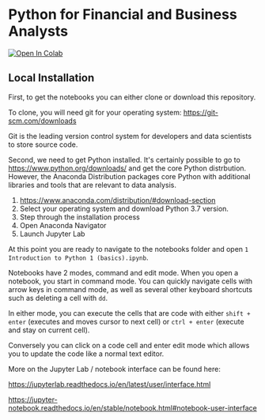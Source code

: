 # Python for Financial and Business Analysts

[![Open In Colab](https://colab.research.google.com/assets/colab-badge.svg)](https://colab.research.google.com/github/miguelandrs/Python-for-FBA/blob/master)

<!--
### Section 1: Python Basics
[![Open In Colab](https://colab.research.google.com/assets/colab-badge.svg)](https://colab.research.google.com/github/googlecolab/colabtools/blob/master/notebooks/colab-github-demo.ipynb) [](https://github.com/miguelandrs/Python-for-FBA/blob/master/1%20Introduction%20to%20Python%201%20(basics).ipynb)
### Section 2: Data Analysis
### Section 3: Finance
-->
## Local Installation

First, to get the notebooks you can either clone or download this repository.

To clone, you will need git for your operating system: https://git-scm.com/downloads

Git is the leading version control system for developers and data scientists to store source code.

Second, we need to get Python installed. It's certainly possible to go to https://www.python.org/downloads/ and get the core Python distrbution. However, the Anaconda Distribution packages core Python with additional libraries and tools that are relevant to data analysis.

1. https://www.anaconda.com/distribution/#download-section
2. Select your operating system and download Python 3.7 version.
3. Step through the installation process
4. Open Anaconda Navigator
5. Launch Jupyter Lab

At this point you are ready to navigate to the notebooks folder and open `1 Introduction to Python 1 (basics).ipynb`.

Notebooks have 2 modes, command and edit mode. When you open a notebook, you start in command mode. You can quickly navigate cells with arrow keys in command mode, as well as several other keyboard shortcuts such as deleting a cell with `dd`.

In either mode, you can execute the cells that are code with either `shift + enter` (executes and moves cursor to next cell) or `ctrl + enter` (execute and stay on current cell).

Conversely you can click on a code cell and enter edit mode which allows you to update the code like a normal text editor.

More on the Jupyter Lab / notebook interface can be found here:

https://jupyterlab.readthedocs.io/en/latest/user/interface.html

https://jupyter-notebook.readthedocs.io/en/stable/notebook.html#notebook-user-interface

